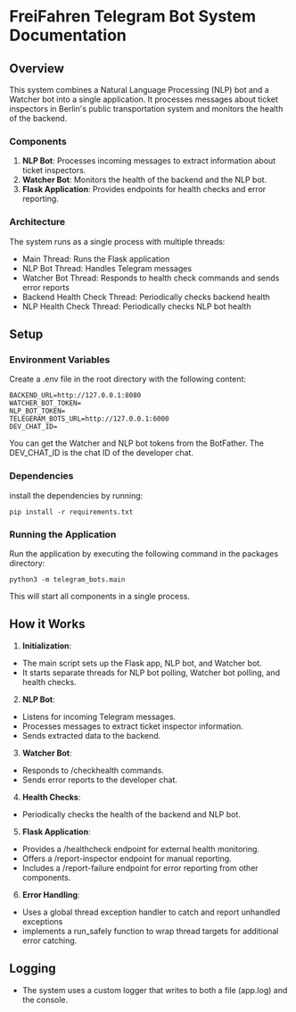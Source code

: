 # FreiFahren Telegram Bot System Documentation

## Overview

This system combines a Natural Language Processing (NLP) bot and a Watcher bot into a single application. It processes messages about ticket inspectors in Berlin's public transportation system and monitors the health of the backend.

### Components
1. **NLP Bot**: Processes incoming messages to extract information about ticket inspectors.
2. **Watcher Bot**: Monitors the health of the backend and the NLP bot.
3. **Flask Application**: Provides endpoints for health checks and error reporting.

### Architecture

The system runs as a single process with multiple threads:
- Main Thread: Runs the Flask application
- NLP Bot Thread: Handles Telegram messages
- Watcher Bot Thread: Responds to health check commands and sends error reports
- Backend Health Check Thread: Periodically checks backend health
- NLP Health Check Thread: Periodically checks NLP bot health

## Setup

### Environment Variables

Create a .env file in the root directory with the following content:
```shell
BACKEND_URL=http://127.0.0.1:8080
WATCHER_BOT_TOKEN=
NLP_BOT_TOKEN=
TELEGERAM_BOTS_URL=http://127.0.0.1:6000
DEV_CHAT_ID=
```

You can get the Watcher and NLP bot tokens from the BotFather. The DEV_CHAT_ID is the chat ID of the developer chat.

### Dependencies
install the dependencies by running:
```shell
pip install -r requirements.txt
```

### Running the Application
Run the application by executing the following command in the packages directory:
```shell
python3 -m telegram_bots.main
```
This will start all components in a single process.

## How it Works

1. **Initialization**:
- The main script sets up the Flask app, NLP bot, and Watcher bot.
- It starts separate threads for NLP bot polling, Watcher bot polling, and health checks.

2. **NLP Bot**:
- Listens for incoming Telegram messages.
- Processes messages to extract ticket inspector information.
- Sends extracted data to the backend.

3. **Watcher Bot**:
- Responds to /checkhealth commands.
- Sends error reports to the developer chat.

4. **Health Checks**:
- Periodically checks the health of the backend and NLP bot.

5. **Flask Application**:
- Provides a /healthcheck endpoint for external health monitoring.
- Offers a /report-inspector endpoint for manual reporting.
- Includes a /report-failure endpoint for error reporting from other components.

6. **Error Handling**:
- Uses a global thread exception handler to catch and report unhandled exceptions
- implements a run_safely function to wrap thread targets for additional error catching.

## Logging
- The system uses a custom logger that writes to both a file (app.log) and the console.